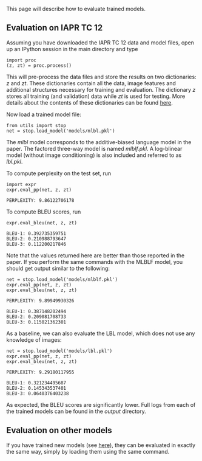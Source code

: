 This page will describe how to evaluate trained models.

## Evaluation on IAPR TC 12 ##

Assuming you have downloaded the IAPR TC 12 data and model files, open up an IPython session in the main directory and type

```
import proc
(z, zt) = proc.process()
```

This will pre-process the data files and store the results on two dictionaries: _z_ and _zt_. These dictionaries contain all the data, image features and additional structures necessary for training and evaluation. The dictionary _z_ stores all training (and validation) data while _zt_ is used for testing. More details about the contents of these dictionaries can be found [here](AddDetails.md).

Now load a trained model file:

```
from utils import stop
net = stop.load_model('models/mlbl.pkl')
```

The _mlbl_ model corresponds to the additive-biased language model in the paper. The factored three-way model is named _mlblf.pkl_. A log-blinear model (without image conditioning) is also included and referred to as _lbl.pkl_.

To compute perplexity on the test set, run

```
import expr
expr.eval_pp(net, z, zt)

PERPLEXITY: 9.86122706178
```

To compute BLEU scores, run

```
expr.eval_bleu(net, z, zt)

BLEU-1: 0.392735359751
BLEU-2: 0.210988793647
BLEU-3: 0.112200217846
```

Note that the values returned here are better than those reported in the paper. If you perform the same commands with the MLBLF model, you should get output similar to the following:

```
net = stop.load_model('models/mlblf.pkl')
expr.eval_pp(net, z, zt)
expr.eval_bleu(net, z, zt)

PERPLEXITY: 9.89949930326

BLEU-1: 0.387148202494
BLEU-2: 0.209081708733
BLEU-3: 0.115021362301
```

As a baseline, we can also evaluate the LBL model, which does not use any knowledge of images:

```
net = stop.load_model('models/lbl.pkl')
expr.eval_pp(net, z, zt)
expr.eval_bleu(net, z, zt)

PERPLEXITY: 9.29180117955

BLEU-1: 0.321234495687
BLEU-2: 0.145343537401
BLEU-3: 0.0640376403238
```

As expected, the BLEU scores are significantly lower. Full logs from each of the trained models can be found in the _output_ directory.

## Evaluation on other models ##

If you have trained new models (see [here](PageName.md)), they can be evaluated in exactly the same way, simply by loading them using the same command.